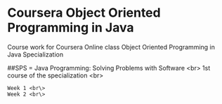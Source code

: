 # Coursera Object Oriented Programming in Java
Course work for Coursera Online class Object Oriented Programming in Java Specialization

##SPS = Java Programming: Solving Problems with Software <br\>
	1st course of the specialization <br\>

	Week 1 <br\>
	Week 2 <br\>
